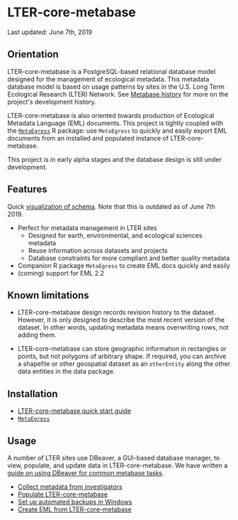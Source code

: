 # LTER-core-metabase
Last updated: June 7th, 2019

## Orientation

LTER-core-metabase is a PostgreSQL-based relational database model designed for the management of ecological metadata. This metadata database model is based on usage patterns by sites in the U.S. Long Term Ecological Research (LTER) Network. See [Metabase history](docs/history.md) for more on the project's development history.

LTER-core-metabase is also oriented towards production of Ecological Metadata Language (EML) documents. This project is tightly coupled with the [`MetaEgress`](https://github.com/BLE-LTER/MetaEgress) R package: use `MetaEgress` to quickly and easily export EML documents from an installed and populated instance of LTER-core-metabase.

This project is in early alpha stages and the database design is still under development. 

## Features

Quick [visualization of schema](http://sbc.lternet.edu/external/InformationManagement/LTER_IMC/tmp_lter_core_metabase/schemaSpy_docs/lter_metabase/relationships.html). Note that this is outdated as of June 7th 2019.

- Perfect for metadata management in LTER sites
  - Designed for earth, environmental, and ecological sciences metadata
  - Reuse information across datasets and projects
  - Database constraints for more compliant and better quality metadata
- Companion R package `MetaEgress` to create EML docs quickly and easily
- (coming) support for EML 2.2

## Known limitations

- LTER-core-metabase design records revision history to the dataset. However, it is only designed to describe the most recent version of the dataset. In other words, updating metadata means overwriting rows, not adding them.

- LTER-core-metabase can store geographic information in rectangles or points, but not polygons of arbitrary shape.  If required, you can archive a shapefile or other geospatial dataset as an `otherEntity` along the other data entities in the data package.
 
## Installation

- [LTER-core-metabase quick start guide](docs/quick_start.md)
- [`MetaEgress`](https://github.com/BLE-LTER/MetaEgress)

## Usage

A number of LTER sites use DBeaver, a GUI-based database manager, to view, populate, and update data in LTER-core-metabase. We have written a [guide on using DBeaver for common metabase tasks](docs/dbeaver.md).

- [Collect metadata from investigators]()
- [Populate LTER-core-metabase](docs/populate.md)
- [Set up automated backups in Windows](docs/backup.md)
- [Create EML from LTER-core-metabase](https://github.com/BLE-LTER/MetaEgress/blob/master/docs/articles/usage_example.md)
